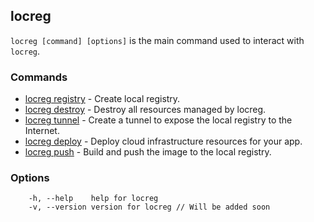 ## locreg

`locreg [command] [options]` is the main command used to interact with `locreg`.


### Commands
- [locreg registry](locreg_registry.md) - Create local registry.
- [locreg destroy](locreg_destroy.md) - Destroy all resources managed by locreg.
- [locreg tunnel](locreg_tunnel.md) - Create a tunnel to expose the local registry to the Internet.
- [locreg deploy](locreg_deploy.md) - Deploy cloud infrastructure resources for your app.
- [locreg push](locreg_push.md) - Build and push the image to the local registry.

### Options
```
    -h, --help    help for locreg
    -v, --version version for locreg // Will be added soon
```
